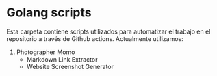 # Golang scripts

Esta carpeta contiene scripts utilizados para automatizar el trabajo en el repositorio a través de Github actions. Actualmente utilizamos:

1. Photographer Momo
    - Markdown Link Extractor
    - Website Screenshot Generator

